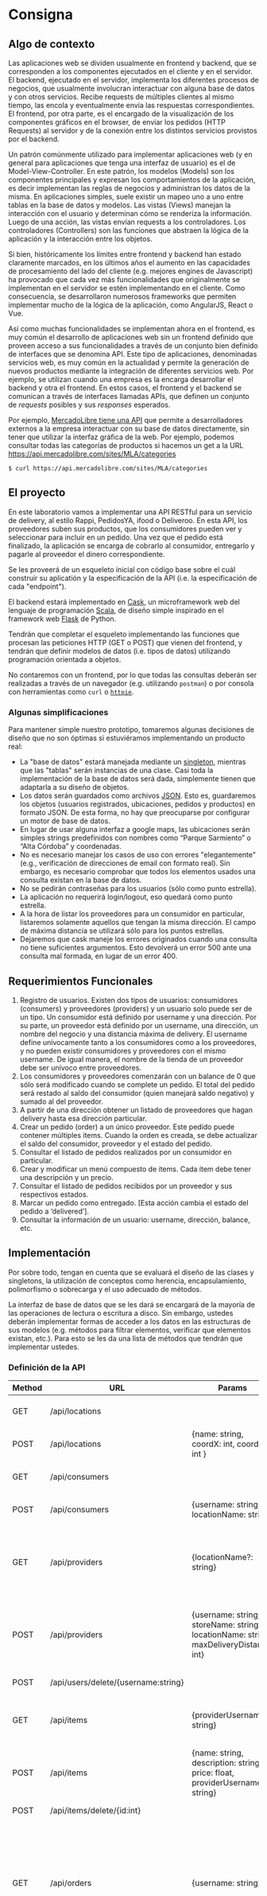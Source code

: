 Consigna
========

## Algo de contexto

Las aplicaciones web se dividen usualmente en frontend y backend, que se
corresponden a los componentes ejecutados en el cliente y en el servidor. El
backend, ejecutado en el servidor, implementa los diferentes procesos de
negocios, que usualmente involucran interactuar con alguna base de datos y con
otros servicios. Recibe requests de múltiples clientes al mismo tiempo, las
encola y eventualmente envía las respuestas correspondientes. El frontend, por
otra parte, es el encargado de la visualización de los componentes gráficos en
el browser, de enviar los pedidos (HTTP Requests) al servidor y de la conexión
entre los distintos servicios provistos por el backend.

Un patrón comúnmente utilizado para implementar aplicaciones web (y en general
para aplicaciones que tenga una interfaz de usuario) es el de
Model-View-Controller. En este patrón, los modelos (Models) son los componentes
principales y expresan los comportamientos de la aplicación, es decir
implementan las reglas de negocios y administran los datos de la misma. En
aplicaciones simples, suele existir un mapeo uno a uno entre tablas en la base
de datos y modelos. Las vistas (Views) manejan la interacción con el usuario y
determinan cómo se renderiza la información. Luego de una acción, las vistas
envían requests a los controladores. Los controladores (Controllers) son las
funciones que abstraen la lógica de la aplicación y la interacción entre los
objetos.

Si bien, históricamente los límites entre frontend y backend han estado
claramente marcados, en los últimos años el aumento en las capacidades de
procesamiento del lado del cliente (e.g. mejores engines de Javascript) ha
provocado que cada vez más funcionalidades que originalmente se implementan en
el servidor se estén implementando en el cliente. Como consecuencia, se
desarrollaron numerosos frameworks que permiten implementar mucho de la lógica
de la aplicación, como AngularJS, React o Vue.

Así como muchas funcionalidades se implementan ahora en el frontend, es muy
común el desarrollo de aplicaciones web sin un frontend definido que proveen
acceso a sus funcionalidades a través de un conjunto bien definido de
interfaces que se denomina API. Este tipo de aplicaciones, denominadas
servicios web, es muy común en la actualidad y permite la generación de nuevos
productos mediante la integración de diferentes servicios web. Por ejemplo, se
utilizan cuando una empresa es la encarga desarrollar el backend y otra el
frontend.  En estos casos, el frontend y el backend se comunican a través de
interfaces llamadas APIs, que definen un conjunto de *requests* posibles y sus
*responses* esperados.

Por ejemplo, [MercadoLibre tiene una
API](https://developers.mercadolibre.com.ar/es_ar/api-docs-es) que permite a
desarrolladores externos a la empresa interactuar con su base de datos
directamente, sin tener que utilizar la interfaz gráfica de la web. Por
ejemplo, podemos consultar todas las categorías de productos si hacemos un get
a la URL https://api.mercadolibre.com/sites/MLA/categories

    $ curl https://api.mercadolibre.com/sites/MLA/categories

## El proyecto

En este laboratorio vamos a implementar una API RESTful para un servicio de
delivery, al estilo Rappi, PedidosYA, ifood o Deliveroo. En esta API, los
proveedores suben sus productos, que los consumidores pueden ver y seleccionar
para incluir en un pedido. Una vez que el pedido está finalizado, la aplicación
se encarga de cobrarlo al consumidor, entregarlo y pagarle al proveedor el
dinero correspondiente.

Se les proveerá de un esqueleto inicial con código base sobre el cuál construir
su aplicatión y la especificación de la API (i.e. la especificación de cada
"endpoint").

El backend estará implementado en [Cask](http://www.lihaoyi.com/cask/), un
microframework web del lenguaje de programación
[Scala](https://www.scala-lang.org/), de diseño simple inspirado en el
framework web [Flask](http://flask.pocoo.org/) de Python.

Tendrán que completar el esqueleto implementando las funciones que procesan las
peticiones HTTP (GET o POST) que vienen del frontend, y tendrán que definir
modelos de datos (i.e. tipos de datos) utilizando programación orientada a
objetos.

No contaremos con un frontend, por lo que todas las consultas deberán ser
realizadas a través de un navegador (e.g. utilizando `postman`) o por consola
con herramientas como `curl` o [`httpie`](https://httpie.org/).

### Algunas simplificaciones

Para mantener simple nuestro prototipo, tomaremos algunas decisiones de diseño
que no son óptimas si estuviéramos implementando un producto real:

- La "base de datos" estará manejada mediante un
  [singleton](https://en.wikipedia.org/wiki/Singleton_pattern), mientras que
  las "tablas" serán instancias de una clase. Casi toda la implementación de la
  base de datos será dada, simplemente tienen que adaptarla a su diseño de
  objetos.
- Los datos serán guardados como archivos [JSON](https://www.json.org/). Esto
  es, guardaremos los objetos (usuarios registrados, ubicaciones, pedidos y
  productos) en formato JSON. De esta forma, no hay que preocuparse por
  configurar un motor de base de datos.
- En lugar de usar alguna interfaz a google maps, las ubicaciones serán simples
  strings predefinidos con nombres como “Parque Sarmiento” o “Alta Córdoba” y
  coordenadas.
- No es necesario manejar los casos de uso con errores "elegantemente" (e.g.,
  verificación de direcciones de email con formato real). Sin embargo, es
  necesario comprobar que todos los elementos usados una consulta existan en la
  base de datos.
- No se pedirán contraseñas para los usuarios (sólo como punto estrella).
- La aplicación no requerirá login/logout, eso quedará como punto estrella.
- A la hora de listar los proveedores para un consumidor en particular,
  listaremos solamente aquellos que tengan la misma dirección. El campo de
  máxima distancia se utilizará sólo para los puntos estrellas.
- Dejaremos que cask maneje los errores originados cuando una consulta no tiene
  suficientes argumentos. Esto devolverá un error 500 ante una consulta mal
  formada, en lugar de un error 400.

## Requerimientos Funcionales

1. Registro de usuarios. Existen dos tipos de usuarios: consumidores
   (consumers) y proveedores (providers) y un usuario solo puede ser de un
   tipo. Un consumidor está definido por username y una dirección. Por su
   parte, un proveedor está definido por un username, una dirección, un nombre
   del negocio y una distancia máxima de delivery. El username define
   univocamente tanto a los consumidores como a los proveedores, y no pueden
   existir consumidores y proveedores con el mismo username. De igual manera,
   el nombre de la tienda de un proveedor debe ser unívoco entre proveedores.
2. Los consumidores y proveedores comenzarán con un balance de 0 que sólo será
   modificado cuando se complete un pedido. El total del pedido será restado al
   saldo del consumidor (quien manejará saldo negativo) y sumado al del
   proveedor.
3. A partir de una dirección obtener un listado de proveedores que hagan
   delivery hasta esa dirección particular.
4. Crear un pedido (order) a un único proveedor. Este pedido puede contener
   múltiples items. Cuando la orden es creada, se debe actualizar el saldo del
   consumidor, proveedor y el estado del pedido.
5. Consultar el listado de pedidos realizados por un consumidor en particular.
6. Crear y modificar un menú compuesto de ítems. Cada ítem debe tener una
   descripción y un precio.
7. Consultar el listado de pedidos recibidos por un proveedor y sus respectivos
   estados.
8. Marcar un pedido como entregado. [Esta acción cambia el estado del pedido a
   ‘delivered’].
9. Consultar la información de un usuario: username, dirección, balance, etc.

## Implementación

Por sobre todo, tengan en cuenta que se evaluará el diseño de las clases y
singletons, la utilización de conceptos como herencia, encapsulamiento,
polimorfismo o sobrecarga y el uso adecuado de métodos.

La interfaz de base de datos que se les dará se encargará de la mayoría de las
operaciones de lectura o escritura a disco. Sin embargo, ustedes deberán
implementar formas de acceder a los datos en las estructuras de sus modelos
(e.g. métodos para filtrar elementos, verificar que elementos existan, etc.).
Para esto se les da una lista de métodos que tendrán que implementar ustedes.

### Definición de la API


| Method | URL                                 | Params                                                                                      | Code - Response                                                                                                                                                                                                                    |
|--------|-------------------------------------|---------------------------------------------------------------------------------------------|------------------------------------------------------------------------------------------------------------------------------------------------------------------------------------------------------------------------------------|
| GET    | /api/locations                      |                                                                                             | 200 - [{id: int, name: string, coordX: int, coordY: int}]                                                                                                                                                                          |
| POST   | /api/locations                      | {name: string, coordX: int, coordY: int }                                                   | 200 - id ; 409 - existing location name                                                                                                                                                                                            |
| GET    | /api/consumers                      |                                                                                             | 200 - [{id: int, username: string, locationId: int}]                                                                                                                                                                               |
| POST   | /api/consumers                      | {username: string, locationName: string}                                                    | 200 - id ; 404 - non existing location ; 409 - existing username                                                                                                                                                                   |
| GET    | /api/providers                      | {locationName?: string}                                                                     | 200 - [{id: int, username: string, locationId: int, storeName: string, maxDeliveryDistance: int}] ; 404 - non existing location                                                                                                    |
| POST   | /api/providers                      | {username: string, storeName: string, locationName: string, maxDeliveryDistance: int}       | 200 - id ; 400 - negative maxDeliveryDistance ; 404 - non existing location ; 409 - existing username/storeName                                                                                                                    |
| POST   | /api/users/delete/{username:string} |                                                                                             | 200 "Ok" ; 404 - non existing user                                                                                                                                                                                                 |
| GET    | /api/items                          | {providerUsername?: string}                                                                 | 200 - [{id: int, name: string, price: float, description: string, providerId: int}] ; 404 - non existing provider                                                                                                                  |
| POST   | /api/items                          | {name: string, description: string, price: float, providerUsername: string}                 | 200 - id ; 400 - negative price ; 404 - non existing provider ; 409 - existing item for provider                                                                                                                                   |
| POST   | /api/items/delete/{id:int}          |                                                                                             | 200 "Ok" ; 404 - non existing item                                                                                                                                                                                                 |
| GET    | /api/orders                         | {username: string}                                                                          | 200 - [{id: int, consumerId: int, consumerUsername: string, consumerLocation: string, providerId: int, providerStoreName: string, orderTotal: float, status: option(‘payed’, ‘delivered’, ‘finished’)}*] ; 404 - non existing user |
| GET    | /api/orders/detail/{id:int}         |                                                                                             | 200 - [{id: int, name: string, description: string, price: float, amount: int}] ; 404 - non existing order                                                                                                                         |
| POST   | /api/orders                         | {providerUsername: string, consumerUsername: string, items: [{name: string, amount: int}+]} | 200 - id ; 400 - negative amount ; 404 - non existing consumer/provider/item for provider                                                                                                                                          |
| POST   | /api/orders/delete/{id:int}         |                                                                                             | 200 - "Ok" ; 404 - non existing order                                                                                                                                                                                              |
| POST   | /api/orders/deliver/{id:int}        |                                                                                             | 200 - "Ok" ; 404 - non existing order                                                                                                                                                                                              |
| POST   | /api/login**                        | {username: string, password: string}                                                        | 200 - {id: int, isProvider: bool} ; 401 - non existing user ; 403 - incorrect password                                                                                                                                             |
| POST   | /api/logout**                       |                                                                                             | 200 - "Ok"                                                                                                                                                                                                                         |

\* El estado finished es para el punto estrella de comentarios.
\*\* Punto estrella de autenticación.

## Esqueleto del laboratorio

El laboratorio les provee un esqueleto base que tendrán que completar:

    .
    ├── build.sbt
    ├── project
    │   ├── build.properties
    │   └── Dependencies.scala
    └── src
        └── main
            └── scala
                ├── app
                │   ├── package.scala
                │   └── RestfulAPIServer.scala
                └── models
                    ├── db
                    │   ├── Database.scala
                    │   └── DatabaseTable.scala
                    ├── Location.scala
                    ├── Model.scala
                    └── package.scala

### Archivos del esqueleto

1. `build.sbt`: Archivo de configuración de [SBT](https://www.scala-sbt.org/).
   Aquí pueden agregar librerías. Tendrán que leer la documentación de SBT para
   saber como agregar nuevas librerías. Fuera de eso, todas las librerías
   necesarias ya están agregadas, sólo úsenlo en casos de puntos estrella.
2. `project/`: Ignoren este directorio. Es necesario para el correcto
   funcionamiento de SBT, pero no deberían tocarlo salvo excepciones muy
   puntuales con librerías.
3. `app/package.scala` y `models/package.scala`: Estos archivos definen los
   "package objects", que es una manera elegante en Scala de declarar
   constantes, variables o métodos de utilidad que sean globales a todo el
   paquete. No hagan abuso de su uso, pero puede que necesiten utilizarlo.
4. `app/RestfulAPIServer.scala`: Aquí se definen los controladores (API
   Endpoints) de la aplicación REST.
5. `models/db/Database.scala`: Interfaz con la "base de datos". Es un
   `singleton` que se encarga de las operaciones de lectura/escritura a disco.
   La lógica no tienen que tocarla, pero deberán agregar entradas a las tablas
   de sus modelos (ver `Location` como ejemplo).
6. `models/db/DatabaseTable.scala`: Clase para las tablas de la base de datos.
   No es necesario modificarla (si lean y entiendan lo que hace).
7. `models/Model.scala`: Trait base de sus modelos (clases). Y trait base de
   sus [companion
   objects](https://docs.scala-lang.org/tour/singleton-objects.html). Vean la
   implementación de `models/Location.scala` para entender mejor. En particular

Regla general, si un método, variable, constante, etc. está definido por `???`,
es que tienen que implementarlo ustedes.  Además de eso, el esqueleto no es
exhaustivo, puede que requieran más implementaciones (e.g. en
`ModelCompanion`).

## Requerimientos No funcionales

Además de los requerimientos funcionales, el laboratorio deberá cumplir los
siguientes requerimientos no funcionales:

### Implementación:

- No tiene que fallar con un error 500. Los 400 son aceptables, mientras
  que sean intencionales (e.g. los dados en la definición de la API).
- Deben respetar el encapsulamiento de *TODOS* los atributos y métodos.
  Recuerden que hay distintos niveles de encapsulamiento. Usen el que crean
  conveniente. Si dan permisos de escritura/lectura o hacen público un método,
  deben poder justificar por qué eso era necesario.
- Prefieran el uso de `val` en lugar de `var`. Traten de hacer las cosas
  inmutables cuando sea posible y eviten caer en prácticas de programación
  imperativa (i.e. eviten el uso de estados internos cuánto puedan). Scala es
  un lenguaje principalmente funcional y deben poder utilizarlo como tal.
- El sistema de inferencia de tipos de Scala es muy bueno y en la mayoría de
  los casos va a poder descifrar qué es lo que están declarando. Aún así es
  recomendable (y en cierto punto obligatorio) que declaren los tipos
  explícitamente, especialmente en funciones y/o métodos, y en atributos.
  Pueden obviarlo para variables de uso interno o cuando la definición del
  tipo de dato vuelva el código muy complejo.
- Aprendan a utilizar las herramientas que les brinda Scala. Sobre todo a la
  hora de trabajar con colecciones (listas, diccionarios, conjuntos, etc). No
  recurran a programación imperativa cuando las cosas se pueden resolver de
  manera funcional, utilizando expresiones de programación de alto orden (e.g.
  hagan uso de `map`, `filter`, `fold`, etc.)
- Los puntos estrella son extras. No necesitan hacerse para aprobar el lab. Si
  entregan un laboratorio con puntos estrella implementados y no está el
  laboratorio base con todas sus funcionalidades se les considerará mal. De
  esto se desprende que no deben utilizar ninguna librería extra que les
  facilite el trabajo de implementación de los modelos (funciones como `all`,
  `filter`, etc.). Deben implementarlas manualmente para aprobar el
  laboratorio, y eventualmente reimplementarlas en un branch aparte de un punto
  estrella luego de que hayan terminado la implementación base.

### Estilo:

- El estilo de código es válido si el código es legible y está prolijo. Traten
  de no pasar de las 80 columnas, y jamás sobrepasen las 120.
- Hagan buen uso de espacios e indentaciones. Nunca utilicen tabs, siempre
  prefieran espacios. Scala suele indentarse con un espacio de `2` como base.
- Todos los archivos deben tener estilo consistente.
- El objetivo de clases, atributos y el output de métodos deben estar
  documentados en inglés. No exageren tampoco, **good code is the best
  documentation**.
- Deben respetar la estructura original del proyecto, agregando nuevos archivos
  en los directorios correspondientes.
- Por sobre todas las cosas, siempre recuerden
  [KISS](https://en.wikipedia.org/wiki/KISS_principle)

### Entrega:

- Fecha de entrega: hasta el **10/05/2018** a las 23:59:59.999


Deberán crear un tag indicando el release para corregir.

    git tag -a lab-2 -m "Entrega Laboratorio 2"
    git push origin lab-2

**Si no está el tag no se corrige**. Tampoco se consideran commits posteriores
al tag.

En caso de agregar puntos estrella, deben hacer dos tags, uno con la entrega
y otro (o varios) con los puntos estrella. Esto nos permite evaluar la versión
básica en caso de que tengan un error en las modificaciones posteriores.

### Informe:

Junto con el código, deberán presentar un informe en un archivo INFORME.md que incluya:

- Decisiones de diseño relevantes. Por ejemplo, si algún punto de la consigna
  les pareció ambigüo, reporten qué interpretación siguienron.
- Puntos estrella que hayan realizado y cómo diseñaron la solución.
- Si utilizaron alguno de los siguientes conceptos en el proyecto (en su código
  o en el esqueleto ya dado) y qué habrían tenido que hacer si esta
  característica no estuviera disponible en el lenguaje. Un párrafo por
  concepto es suficiente.
    1. Encapsulamiento
    2. Herencia, clases abstractas y traits.
    3. Sobrecarga de operadores
    4. Polimorfismo

## Recomendaciones y algunos links de utilidad

- ¡Busquen en Google antes de implementar!
- ¡Comprueben después de implementar cada función, no quieran escribir todo y
  probar al final!
- Primero implementen los "casos de éxito" con código 200 de todos los
  endpoints, luego implementen los errores.
- La consola de `sbt` es su amiga. Úsenla para cargar lo que vayan haciendo.
- Saber que tipos toma y devuelve cada función/método es una gran parte del
  trabajo.
- Si la máquina lo soporta, les recomendamos usar IntelliJ Idea como IDE, con
  el plugin de scala. Este IDE facilita la escritura de código y realiza
  algunas comprobacionesde consistencia.


Algunos links de interés:

- [From Python to Scala](https://crscardellino.github.io/archive/): Guía
  escrita por el profesor Cristian Cardellino. Es una iniciación a Scala desde
  Python. No está completa ni es exhaustiva (y puede estar un poco
  desactualizada), pero cubre con lo básico para comenzar. En el link está el
  archivo del blog de Cristian, y de ahi pueden acceder a todas las entradas
  (año 2014). Disclaimer, está en inglés, pero le pueden preguntar a Cristian
  ante cualquier duda.
- [Documentación Oficial de Scala](https://docs.scala-lang.org/): Es muy buena
  y es la referencia sobre la que siempre se tienen que basar. Cualquier
  consulta sobre la [API de Scala](https://docs.scala-lang.org/api/all.html)
  puede ser resuelta en este lugar. Pero además se ofrecen varios aspectos más
  básicos como el [Tour of
  Scala](https://docs.scala-lang.org/tour/tour-of-scala.html): que cubre más
  que suficiente todos lo necesario que van a tener que utilizar en el
  laboratorio.
- [The Neophyte's Guide to
  Scala](https://danielwestheide.com/scala/neophytes.html): es una guía
  avanzada de Scala, pero sumamente recomendable si les interesa saber más del
  lenguaje.  Está ligeramente desactualizada, pero trabaja sobre conceptos
  fundamentales del lenguaje que no van a cambiar por más que las versiones
  cambien.
- [Documentación de Cask](http://www.lihaoyi.com/cask/): Es la documentación
  base del framework que utilizarán. Es escasa, pero no es muy complejo lo que
  tienen que hacer tampoco. No duden en consultar a los profesores sobre cómo
  hacer cualquier cosa.
- [Sobre métodos GET y
  POST](http://blog.micayael.com/2011/02/09/metodos-get-vs-post-del-http/):
  Para leer y entender un poco más sobre los conceptos que vienen detrás de las
  REST APIs.
- [Tips para el desarrollo utilizando
  POO](https://scotch.io/bar-talk/s-o-l-i-d-the-first-five-principles-of-object-oriented-design)


## Puntos estrella

Para implementar puntos estrella se puede cambiar cualquier parte de la
implementación. Es posible que deban modificar la especificación de la API.
Dichos cambios deberán ser documentados en el README, junto con una
justificación de por qué así lo decidieron y cómo efectivamente comprobar que
el punto estrella funciona.

Los puntos estrella deberán ser entregados en branchs aparte que deberán ser
correctamente taggeados. Acá va un listado de los puntos estrella posibles (son
bienvenidos de hacer más cosas si así lo desean). Los puntos 3 y 4 son extra
difíciles, por lo que suman mayor cantidad de puntos:

### 1- Comentarios

Proveer las funcionalidades para que los consumidores puedan puntuar y dejar
comentarios de texto sobre la comida. Esta acción marca el pedido con el estado
`finished`. Los consumidores serán capaces de ver el rating de los proveedores y
listar todos los comentarios anteriores. Los proveedores podrán acceder a esta
información desde su página de perfil.

### 2- Radio de entrega

Al listar los proveedores, mostrar sólo aquellos que hagan deliveries a la
dirección del usuario, independientemente de que estén en la misma dirección o
no.  Hint: utilizar el atributo de distancia máxima de delivery y el sistema de
coordenadas. Para calcular la distancia deberán hacer uso de [taxicab
geometry](https://en.wikipedia.org/wiki/Taxicab_geometry).

### 3- Full authentication

Deberán utilizar autenticación. Para ello el usuario deberá hacer `login` y
`logout` de la aplicación mediante el uso de [JSON Web
Tokens](https://jwt.io/). Pueden utilizar la librería que deseen para esta
aplicación. Por otro lado, las contraseñas deberán estar correctamente
encriptadas, utilizando alguna librería de hash. En particular, se deberá
pedir autorización para hacer las operaciones de escritura (los métodos POST).

### 4- Bases de datos reales

Utilizar algún motor real de base de datos (puede ser bien con motores
complejos como MySQL o PostgreSQL, o bien con SQLite). Para ello deberán
reimplementar la interfaz `Database` de manera tal que sea un
[ORM](https://en.wikipedia.org/wiki/Object-relational_mapping), o bien utilizar
algún tipo de librería que se encargue de eso.
